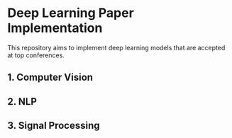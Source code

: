 # Deep Learning Paper Implementation

This repository aims to implement deep learning models that are accepted at top conferences.

## 1. Computer Vision

## 2. NLP

## 3. Signal Processing
